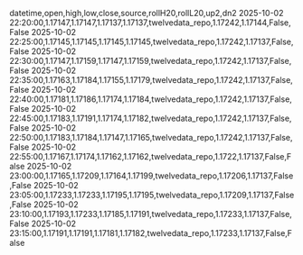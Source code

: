 datetime,open,high,low,close,source,rollH20,rollL20,up2,dn2
2025-10-02 22:20:00,1.17147,1.17147,1.17137,1.17137,twelvedata_repo,1.17242,1.17144,False,False
2025-10-02 22:25:00,1.17145,1.17145,1.17145,1.17145,twelvedata_repo,1.17242,1.17137,False,False
2025-10-02 22:30:00,1.17147,1.17159,1.17147,1.17159,twelvedata_repo,1.17242,1.17137,False,False
2025-10-02 22:35:00,1.17163,1.17184,1.17155,1.17179,twelvedata_repo,1.17242,1.17137,False,False
2025-10-02 22:40:00,1.17181,1.17186,1.17174,1.17184,twelvedata_repo,1.17242,1.17137,False,False
2025-10-02 22:45:00,1.17183,1.17191,1.17174,1.17182,twelvedata_repo,1.17242,1.17137,False,False
2025-10-02 22:50:00,1.17183,1.17184,1.17147,1.17165,twelvedata_repo,1.17242,1.17137,False,False
2025-10-02 22:55:00,1.17167,1.17174,1.17162,1.17162,twelvedata_repo,1.1722,1.17137,False,False
2025-10-02 23:00:00,1.17165,1.17209,1.17164,1.17199,twelvedata_repo,1.17206,1.17137,False,False
2025-10-02 23:05:00,1.17233,1.17233,1.17195,1.17195,twelvedata_repo,1.17209,1.17137,False,False
2025-10-02 23:10:00,1.17193,1.17233,1.17185,1.17191,twelvedata_repo,1.17233,1.17137,False,False
2025-10-02 23:15:00,1.17191,1.17191,1.17181,1.17182,twelvedata_repo,1.17233,1.17137,False,False
